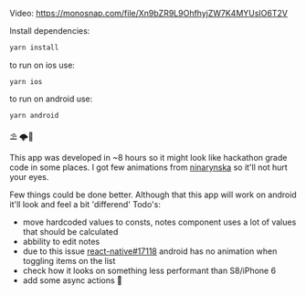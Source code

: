 Video: https://monosnap.com/file/Xn9bZR9L9OhfhyjZW7K4MYUsIO6T2V

Install dependencies:
```sh
yarn install
```

to run on ios use:
```
yarn ios
```

to run on android use:
```
yarn android
```

⛱️ 🌩️🙏

This app was developed in ~8 hours so it might look like hackathon grade code in some places. I got few animations from [ninarynska](https://dribbble.com/ninarynska) so it'll not hurt your eyes.

Few things could be done better. Although that this app will work on android it'll look and feel a bit 'differend'
Todo's:
- move hardcoded values to consts, notes component uses a lot of values that should be calculated
- abbility to edit notes
- due to this issue [react-native#17118](https://github.com/facebook/react-native/issues/17118) android has no animation when toggling items on the list
- check how it looks on something less performant than S8/iPhone 6
- add some async actions 🤫
